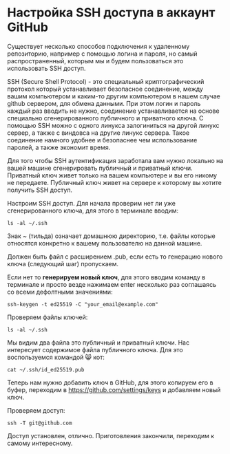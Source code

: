 # Настройка SSH доступа в аккаунт GitHub

Существует несколько способов подключения к удаленному репозиторию, например с помощью логина и пароля, но самый распространенный, которым мы и будем пользоваться это использовать SSH доступ.

SSH (Secure Shell Protocol) - это специальный криптографический протокол который устанавливает безопасное соединение, между вашим компьютером и каким-то другим компьютером в нашем случае github сервером, для обмена данными. При этом логин и пароль каждый раз вводить не нужно, соединение устанавливается на основе специально сгенерированного публичного и приватного ключа. С помощью SSH можно с одного линукса залогиниться на другой линукс сервер, а также с виндовса на другие линукс сервера. Такое соединение намного удобнее и безопаснее чем использование паролей, а также экономит время.

Для того чтобы SSH аутентификация заработала вам нужно локально на вашей машине сгенерировать публичный и приватный ключи. Приватный ключ живет только на вашем компьютере и вы его никому не передаете. Публичный ключ живет на сервере к которому вы хотите получить SSH доступ.

Настроим SSH доступ. Для начала проверим нет ли уже сгенерированного ключа, для этого в терминале вводим:

```
ls -al ~/.ssh
```

Знак ~ (тильда) означает домашнюю директорию, т.е. файлы которые относятся конкретно к вашему пользователю на данной машине.

Должен быть файл с расширением .pub, если есть то генерацию нового ключа (следующий шаг) пропускаем.

Если нет то **генерируем новый ключ**, для этого вводим команду в терминале и просто везде нажимаем enter несколько раз соглашаясь со всеми дефолтными значениями:

```
ssh-keygen -t ed25519 -C "your_email@example.com"
```

Проверяем файлы ключей:

```
ls -al ~/.ssh
```

Мы видим два файла это публичный и приватный ключи. Нас интересует содержимое файла публичного ключа. Для это воспользуемся командой 😸 кот:

```
cat ~/.ssh/id_ed25519.pub
```

Теперь нам нужно добавить ключ в GitHub, для этого копируем его в буфер, переходим в https://github.com/settings/keys и добавляем новый ключ.

Проверяем доступ:

```
ssh -T git@github.com
```

Доступ установлен, отлично. Приготовления закончили, переходим к самому интересному.